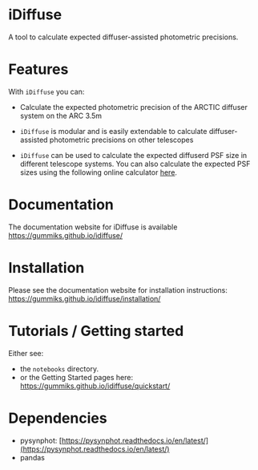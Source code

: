 # iDiffuse
A tool to calculate expected diffuser-assisted photometric precisions.

# Features
With `iDiffuse` you can:

- Calculate the expected photometric precision of the ARCTIC diffuser system on the ARC 3.5m

- `iDiffuse` is modular and is easily extendable to calculate diffuser-assisted photometric precisions on other telescopes

- `iDiffuse` can be used to calculate the expected diffuserd PSF size in different telescope systems. You can also calculate the expected PSF sizes using the following online calculator <a href='https://gummiks.github.io/idiffuse/diffuser_calculator/'>here</a>.

# Documentation
The documentation website for iDiffuse is available <a href='https://gummiks.github.io/idiffuse/'>https://gummiks.github.io/idiffuse/</a>

# Installation
Please see the documentation website for installation instructions: <a href='https://gummiks.github.io/idiffuse/installation/'>https://gummiks.github.io/idiffuse/installation/</a>

# Tutorials / Getting started
Either see:
- the `notebooks` directory.
- or the Getting Started pages here: 
<a href='https://gummiks.github.io/idiffuse/quickstart/'>https://gummiks.github.io/idiffuse/quickstart/</a>

# Dependencies
- pysynphot: [https://pysynphot.readthedocs.io/en/latest/](https://pysynphot.readthedocs.io/en/latest/)
- pandas

